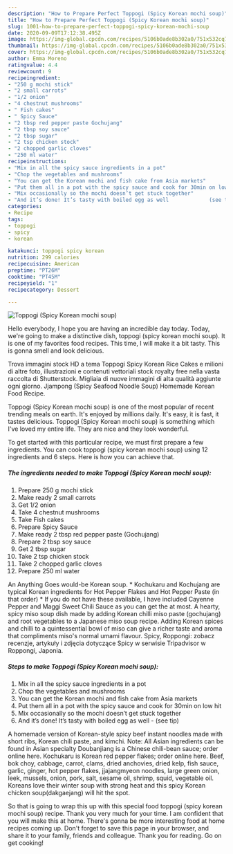 ```yaml
---
description: "How to Prepare Perfect Toppogi (Spicy Korean mochi soup)"
title: "How to Prepare Perfect Toppogi (Spicy Korean mochi soup)"
slug: 1001-how-to-prepare-perfect-toppogi-spicy-korean-mochi-soup
date: 2020-09-09T17:12:38.495Z
image: https://img-global.cpcdn.com/recipes/5106b0ade8b302a0/751x532cq70/toppogi-spicy-korean-mochi-soup-recipe-main-photo.jpg
thumbnail: https://img-global.cpcdn.com/recipes/5106b0ade8b302a0/751x532cq70/toppogi-spicy-korean-mochi-soup-recipe-main-photo.jpg
cover: https://img-global.cpcdn.com/recipes/5106b0ade8b302a0/751x532cq70/toppogi-spicy-korean-mochi-soup-recipe-main-photo.jpg
author: Emma Moreno
ratingvalue: 4.4
reviewcount: 9
recipeingredient:
- "250 g mochi stick"
- "2 small carrots"
- "1/2 onion"
- "4 chestnut mushrooms"
- " Fish cakes"
- " Spicy Sauce"
- "2 tbsp red pepper paste Gochujang"
- "2 tbsp soy sauce"
- "2 tbsp sugar"
- "2 tsp chicken stock"
- "2 chopped garlic cloves"
- "250 ml water"
recipeinstructions:
- "Mix in all the spicy sauce ingredients in a pot"
- "Chop the vegetables and mushrooms"
- "You can get the Korean mochi and fish cake from Asia markets"
- "Put them all in a pot with the spicy sauce and cook for 30min on low hit"
- "Mix occasionally so the mochi doesn’t get stuck together"
- "And it’s done! It’s tasty with boiled egg as well             (see tip)"
categories:
- Recipe
tags:
- toppogi
- spicy
- korean

katakunci: toppogi spicy korean 
nutrition: 299 calories
recipecuisine: American
preptime: "PT26M"
cooktime: "PT45M"
recipeyield: "1"
recipecategory: Dessert

---
```



![Toppogi (Spicy Korean mochi soup)](https://img-global.cpcdn.com/recipes/5106b0ade8b302a0/751x532cq70/toppogi-spicy-korean-mochi-soup-recipe-main-photo.jpg)

Hello everybody, I hope you are having an incredible day today. Today, we're going to make a distinctive dish, toppogi (spicy korean mochi soup). It is one of my favorites food recipes. This time, I will make it a bit tasty. This is gonna smell and look delicious.

Trova immagini stock HD a tema Toppogi Spicy Korean Rice Cakes e milioni di altre foto, illustrazioni e contenuti vettoriali stock royalty free nella vasta raccolta di Shutterstock. Migliaia di nuove immagini di alta qualità aggiunte ogni giorno. Jjampong (Spicy Seafood Noodle Soup) Homemade Korean Food Recipe.

Toppogi (Spicy Korean mochi soup) is one of the most popular of recent trending meals on earth. It's enjoyed by millions daily. It's easy, it is fast, it tastes delicious. Toppogi (Spicy Korean mochi soup) is something which I've loved my entire life. They are nice and they look wonderful.


To get started with this particular recipe, we must first prepare a few ingredients. You can cook toppogi (spicy korean mochi soup) using 12 ingredients and 6 steps. Here is how you can achieve that.

<!--inarticleads1-->

##### The ingredients needed to make Toppogi (Spicy Korean mochi soup):

1. Prepare 250 g mochi stick
1. Make ready 2 small carrots
1. Get 1/2 onion
1. Take 4 chestnut mushrooms
1. Take  Fish cakes
1. Prepare  Spicy Sauce
1. Make ready 2 tbsp red pepper paste (Gochujang)
1. Prepare 2 tbsp soy sauce
1. Get 2 tbsp sugar
1. Take 2 tsp chicken stock
1. Take 2 chopped garlic cloves
1. Prepare 250 ml water


An Anything Goes would-be Korean soup. * Kochukaru and Kochujang are typical Korean ingredients for Hot Pepper Flakes and Hot Pepper Paste (in that order) * If you do not have these available, I have included Cayenne Pepper and Maggi Sweet Chili Sauce as you can get the at most. A hearty, spicy miso soup dish made by adding Korean chilli miso paste (gochujang) and root vegetables to a Japanese miso soup recipe. Adding Korean spices and chilli to a quintessential bowl of miso can give a richer taste and aroma that compliments miso&#39;s normal umami flavour. Spicy, Roppongi: zobacz recenzje, artykuły i zdjęcia dotyczące Spicy w serwisie Tripadvisor w Roppongi, Japonia. 

<!--inarticleads2-->

##### Steps to make Toppogi (Spicy Korean mochi soup):

1. Mix in all the spicy sauce ingredients in a pot
1. Chop the vegetables and mushrooms
1. You can get the Korean mochi and fish cake from Asia markets
1. Put them all in a pot with the spicy sauce and cook for 30min on low hit
1. Mix occasionally so the mochi doesn’t get stuck together
1. And it’s done! It’s tasty with boiled egg as well -             (see tip)


A homemade version of Korean-style spicy beef instant noodles made with short ribs, Korean chili paste, and kimchi. Note: All Asian ingredients can be found in Asian specialty Doubanjiang is a Chinese chili-bean sauce; order online here. Kochukaru is Korean red pepper flakes; order online here. Beef, bok choy, cabbage, carrot, clams, dried anchovies, dried kelp, fish sauce, garlic, ginger, hot pepper flakes, jjajangmyeon noodles, large green onion, leek, mussels, onion, pork, salt, sesame oil, shrimp, squid, vegetable oil. Koreans love their winter soup with strong heat and this spicy Korean chicken soup(dakgaejang) will hit the spot. 

So that is going to wrap this up with this special food toppogi (spicy korean mochi soup) recipe. Thank you very much for your time. I am confident that you will make this at home. There's gonna be more interesting food at home recipes coming up. Don't forget to save this page in your browser, and share it to your family, friends and colleague. Thank you for reading. Go on get cooking!
